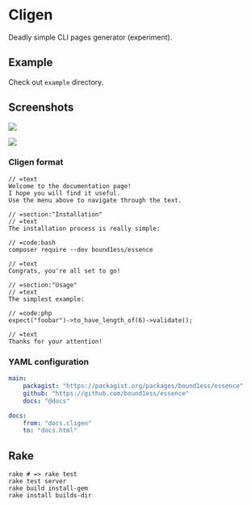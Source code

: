 # Cligen

Deadly simple CLI pages generator (experiment).

## Example

Check out `example` directory.

## Screenshots

![](http://i.imgur.com/VPArKjZ.png)

![](http://i.imgur.com/yciuKsG.png)

### Cligen format

```
// =text
Welcome to the documentation page!
I hope you will find it useful.
Use the menu above to navigate through the text.

// =section:"Installation"
// =text
The installation process is really simple:

// =code:bash
composer require --dev bound1ess/essence

// =text
Congrats, you're all set to go!

// =section:"Usage"
// =text
The simplest example:

// =code:php
expect("foobar")->to_have_length_of(6)->validate();

// =text
Thanks for your attention!
```

### YAML configuration

```yaml
main:
    packagist: "https://packagist.org/packages/bound1ess/essence"
    github: "https://github.com/bound1ess/essence"
    docs: "@docs"

docs:
    from: "docs.cligen"
    to: "docs.html"
```

## Rake

```shell
rake # => rake test
rake test server
rake build install-gem
rake install builds-dir
```
